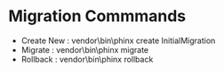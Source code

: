 # Migration Commmands

* Create New : vendor\bin\phinx create InitialMigration
* Migrate    : vendor\bin\phinx migrate
* Rollback   : vendor\bin\phinx rollback

